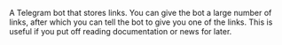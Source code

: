 A Telegram bot that stores links. You can give the bot a large number of links, after which you can tell the bot to give you one of the links. This is useful if you put off reading documentation or news for later.
